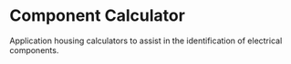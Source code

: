 # Component Calculator
Application housing calculators to assist in the identification of electrical components.
